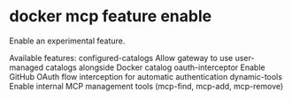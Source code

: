 # docker mcp feature enable

<!---MARKER_GEN_START-->
Enable an experimental feature.

Available features:
  configured-catalogs    Allow gateway to use user-managed catalogs alongside Docker catalog
  oauth-interceptor      Enable GitHub OAuth flow interception for automatic authentication
  dynamic-tools          Enable internal MCP management tools (mcp-find, mcp-add, mcp-remove)


<!---MARKER_GEN_END-->

